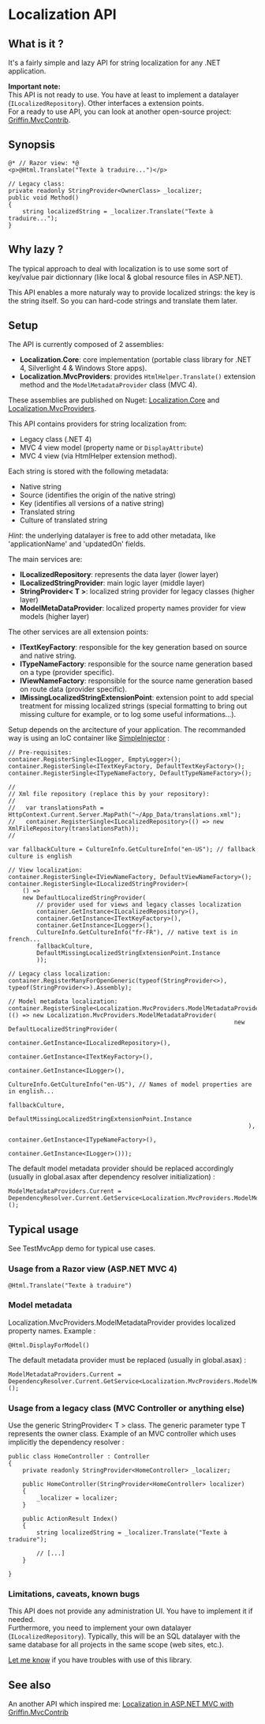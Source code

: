 # Localization API

## What is it ?

It's a fairly simple and lazy API for string localization for any .NET application.

**Important note:**  
This API is not ready to use. You have at least to implement a datalayer (`ILocalizedRepository`). Other interfaces a extension points.  
 For a ready to use API, you can look at another open-source project: [Griffin.MvcContrib](https://github.com/jgauffin/griffin.mvccontrib).

## Synopsis


	@* // Razor view: *@
	<p>@Html.Translate("Texte à traduire...")</p>

	// Legacy class:
    private readonly StringProvider<OwnerClass> _localizer;
    public void Method()
    {
		string localizedString = _localizer.Translate("Texte à traduire...");
    }

## Why lazy ?

The typical approach to deal with localization is to use some sort of key/value pair dictionnary (like local & global resource files in ASP.NET).

This API enables a more naturaly way to provide localized strings: the key is the string itself. So you can hard-code strings and translate them later.

## Setup

The API is currently composed of 2 assemblies:

* **Localization.Core**: core implementation (portable class library for .NET 4, Silverlight 4 & Windows Store apps).
* **Localization.MvcProviders**: provides `HtmlHelper.Translate()` extension method and the `ModelMetadataProvider` class (MVC 4).

These assemblies are published on Nuget: [Localization.Core](http://nuget.org/packages/Localization.Core/) and [Localization.MvcProviders](http://nuget.org/packages/Localization.MvcProviders/).

This API contains providers for string localization from:

* Legacy class (.NET 4)
* MVC 4 view model (property name or `DisplayAttribute`)
* MVC 4 view (via HtmlHelper extension method).

Each string is stored with the following metadata:

* Native string
* Source (identifies the origin of the native string)
* Key (identifies all versions of a native string)
* Translated string
* Culture of translated string

*Hint*: the underlying datalayer is free to add other metadata, like 'applicationName' and 'updatedOn' fields.

The main services are:

* **ILocalizedRepository**: represents the data layer (lower layer)
* **ILocalizedStringProvider**: main logic layer (middle layer)
* **StringProvider< T >**: localized string provider for legacy classes (higher layer)
* **ModelMetaDataProvider**: localized property names provider for view models (higher layer)

The other services are all extension points:

* **ITextKeyFactory**: responsible for the key generation based on source and native string.
* **ITypeNameFactory**: responsible for the source name generation based on a type (provider specific).
* **IViewNameFactory**: responsible for the source name generation based on route data (provider specific).
* **IMissingLocalizedStringExtensionPoint**: extension point to add special treatment for missing localized strings (special formatting to bring out missing culture for example, or to log some useful informations...).

Setup depends on the arcitecture of your application. The recommanded way is using an IoC container like [SimpleInjector](http://simpleinjector.codeplex.com/) :

	// Pre-requisites:
    container.RegisterSingle<ILogger, EmptyLogger>();
    container.RegisterSingle<ITextKeyFactory, DefaultTextKeyFactory>();
    container.RegisterSingle<ITypeNameFactory, DefaultTypeNameFactory>();

	//
    // Xml file repository (replace this by your repository):
	//
    //   var translationsPath = HttpContext.Current.Server.MapPath("~/App_Data/translations.xml");
    //   container.RegisterSingle<ILocalizedRepository>(() => new XmlFileRepository(translationsPath));
	// 

	var fallbackCulture = CultureInfo.GetCultureInfo("en-US"); // fallback culture is english

    // View localization:
    container.RegisterSingle<IViewNameFactory, DefaultViewNameFactory>();
    container.RegisterSingle<ILocalizedStringProvider>(
        () =>
        new DefaultLocalizedStringProvider( 
            // provider used for views and legacy classes localization
            container.GetInstance<ILocalizedRepository>(), 
            container.GetInstance<ITextKeyFactory>(),
            container.GetInstance<ILogger>(), 
            CultureInfo.GetCultureInfo("fr-FR"), // native text is in french...
			fallbackCulture, 
			DefaultMissingLocalizedStringExtensionPoint.Instance
            ));

    // Legacy class localization:
    container.RegisterManyForOpenGeneric(typeof(StringProvider<>), typeof(StringProvider<>).Assembly);

    // Model metadata localization:
    container.RegisterSingle<Localization.MvcProviders.ModelMetadataProvider>(() => new Localization.MvcProviders.ModelMetadataProvider(
                                                                    new DefaultLocalizedStringProvider(
                                                                        container.GetInstance<ILocalizedRepository>(),
                                                                        container.GetInstance<ITextKeyFactory>(),
                                                                        container.GetInstance<ILogger>(),
                                                                        CultureInfo.GetCultureInfo("en-US"), // Names of model properties are in english...
																		fallbackCulture,
																		DefaultMissingLocalizedStringExtensionPoint.Instance
																		), 
                                                                    container.GetInstance<ITypeNameFactory>(),
                                                                    container.GetInstance<ILogger>()));

The default model metadata provider should be replaced accordingly (usually in global.asax after dependency resolver initialization) :

	ModelMetadataProviders.Current = DependencyResolver.Current.GetService<Localization.MvcProviders.ModelMetadataProvider>();

## Typical usage

See TestMvcApp demo for typical use cases.

### Usage from a Razor view (ASP.NET MVC 4)

	@Html.Translate("Texte à traduire")

### Model metadata

Localization.MvcProviders.ModelMetadataProvider provides localized property names. Example :

	@Html.DisplayForModel()

The default metadata provider must be replaced (usually in global.asax) :

	ModelMetadataProviders.Current = DependencyResolver.Current.GetService<Localization.MvcProviders.ModelMetadataProvider>();

### Usage from a legacy class (MVC Controller or anything else)

Use the generic StringProvider< T > class. The generic parameter type T represents the owner class. Example of an MVC controller which uses implicitly the dependency resolver :

	public class HomeController : Controller
    {
        private readonly StringProvider<HomeController> _localizer;

        public HomeController(StringProvider<HomeController> localizer)
        {
            _localizer = localizer;
        }
        
        public ActionResult Index()
        {
            string localizedString = _localizer.Translate("Texte à traduire");

			// [...]
        }

    }

### Limitations, caveats, known bugs

This API does not provide any administration UI. You have to implement it if needed.  
Furthermore, you need to implement your own datalayer (`ILocalizedRepository`). Typically, this will be an SQL datalayer with the same database for all projects in the same scope (web sites, etc.).

[Let me know](https://github.com/eric-b/Localization/issues) if you have troubles with use of this library.


## See also

An another API which inspired me: [Localization in ASP.NET MVC with Griffin.MvcContrib](http://www.codeproject.com/Articles/352583/Localization-in-ASP-NET-MVC-with-Griffin-MvcContri)

